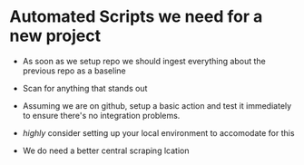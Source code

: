 # Automated Scripts we need for a new project

- As soon as we setup repo we should ingest everything about the previous repo as a baseline

- Scan for anything that stands out

- Assuming we are on github, setup a basic action and test it immediately to ensure there's no integration problems.
- _highly_ consider setting up your local environment to accomodate for this
- We do need a better central scraping lcation
